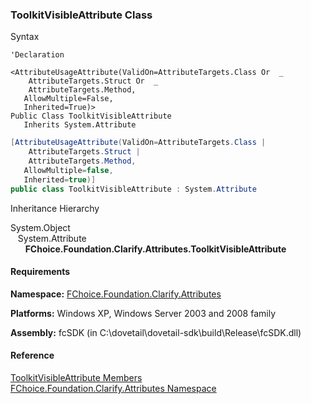 ﻿### ToolkitVisibleAttribute Class

Syntax

```vbnet
'Declaration

<AttributeUsageAttribute(ValidOn=AttributeTargets.Class Or  _
    AttributeTargets.Struct Or  _
    AttributeTargets.Method, 
   AllowMultiple=False, 
   Inherited=True)>
Public Class ToolkitVisibleAttribute 
   Inherits System.Attribute
```

```csharp
[AttributeUsageAttribute(ValidOn=AttributeTargets.Class | 
    AttributeTargets.Struct | 
    AttributeTargets.Method, 
   AllowMultiple=false, 
   Inherited=true)]
public class ToolkitVisibleAttribute : System.Attribute 
```

Inheritance Hierarchy

System.Object  
   System.Attribute  
      **FChoice.Foundation.Clarify.Attributes.ToolkitVisibleAttribute**  

#### Requirements

**Namespace:** [FChoice.Foundation.Clarify.Attributes](fcSDK~FChoice.Foundation.Clarify.Attributes_namespace.md)

**Platforms:** Windows XP, Windows Server 2003 and 2008 family

**Assembly:** fcSDK (in C:\\dovetail\\dovetail-sdk\\build\\Release\\fcSDK.dll)

#### Reference

[ToolkitVisibleAttribute Members](fcSDK~FChoice.Foundation.Clarify.Attributes.ToolkitVisibleAttribute_members.md)  
[FChoice.Foundation.Clarify.Attributes Namespace](fcSDK~FChoice.Foundation.Clarify.Attributes_namespace.md)